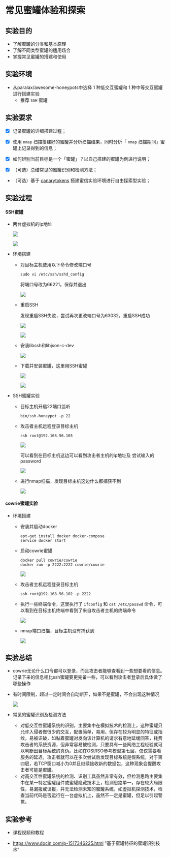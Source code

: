 # 常见蜜罐体验和探索

## 实验目的

- 了解蜜罐的分类和基本原理
- 了解不同类型蜜罐的适用场合
- 掌握常见蜜罐的搭建和使用

## 实验环境

- 从paralax/awesome-honeypots中选择 1 种低交互蜜罐和 1 种中等交互蜜罐进行搭建实验
  - 推荐 `SSH` 蜜罐

## 实验要求

- [x] 记录蜜罐的详细搭建过程；

- [x] 使用 `nmap` 扫描搭建好的蜜罐并分析扫描结果，同时分析「 `nmap` 扫描期间」蜜罐上记录得到的信息；

- [x] 如何辨别当前目标是一个「蜜罐」？以自己搭建的蜜罐为例进行说明；

- [x] （可选）总结常见的蜜罐识别和检测方法；

- （可选）基于 [canarytokens](https://github.com/thinkst/canarytokens) 搭建蜜信实验环境进行自由探索型实验；

## 实验过程

#### SSH蜜罐

* 两台虚拟机的ip地址

  ![](./img/ip1.png)

  ![](./img/ip2.png)
  
* 环境搭建

  * 对目标主机使用以下命令修改端口号

    ```
    sudo vi /etc/ssh/sshd_config
    ```

    将端口号改为66221，保存并退出

    ![](./img/port66221.png)

  * 重启SSH

    发现重启SSH失败，尝试再次更改端口号为63032，重启SSH成功

    ![](./img/port63032.png)

    ![](./img/sshfail.png)

  * 安装libssh和libjson-c-dev

    ![](./img/libsshanddev.png)

  * 下载并安装蜜罐，这里用SSH蜜罐

    ![](./img/ssh-honeypot1.png)

    ![](./img/ssh-honeypot2.png)

* SSH蜜罐实验

  * 目标主机开启22端口监听
  
    ```
    bin/ssh-honeypot -p 22
    ```
  
    
  
  * 攻击者主机远程登录目标主机
  
    ```
    ssh root@192.168.56.103
    ```
  
    ![](./img/sshroot.png)
  
    可以看到在目标主机这边可以看到攻击者主机的ip地址及 尝试输入的password
  
    ![](./img/bin1.png)
  
  * 进行nmap扫描，发现目标主机这边什么都捕获不到
  
    ![](./img/sshnmap.png)

#### cowrie蜜罐实验

* 环境搭建

  * 安装并启动docker

    ```
    apt-get install docker docker-compose
    service docker start
    ```

  * 启动cowrie蜜罐

    ```
    docker pull cowrie/cowrie
    docker run -p 2222:2222 cowrie/cowrie 
    ```

    ![](./img/dockerpull.png)

  * 攻击者主机远程登录目标主机

    ```
    ssh root@192.168.56.102 -p 2222
    ```

  * 执行一些终端命令，这里执行了 `ifconfig` 和 `cat /etc/passwd` 命令，可以看到在目标主机终端中看到了来自攻击者主机的终端命令

    ![](./img/cowrie2.png)

  * nmap端口扫描，目标主机没有捕获到

    ![](./img/cowrienmap.png)

## 实验总结

* cowrie无论什么口令都可以登录，而且攻击者能够查看到一些想要看的信息。记录下来的信息相比ssh蜜罐要更完备一些，可以看到攻击者登录后具体做了哪些操作

* 有时间限制，超过一定时间会自动断开，如果不是蜜罐，不会出现这种情况

  ![](./img/interrupt.png)

  

* 常见的蜜罐识别及检测方法
  * 对低交互性蜜罐系统的识别，主要集中在模拟技术的检测上，这种蜜罐只允许入侵者做很少的交互，配置简单，易用，但存在较为明显的特征或指纹，易被识破，如黏着蜜罐对发向该计算机的请求有意地延缓回答，耗费攻击者的系统资源，但非常容易被检测，只要具有一些网络工程经验就可以判断出目标系统的真伪。比如在OSI/ISO参考模型第七层，仅仅需要看服务的延迟，攻击者就可以在多次尝试后发现目标系统是假系统，对于第四层，若TCP窗口减小为0并且继续接收新的数据包，这种现象会提醒攻击者可能是蜜罐。
  * 对高交互性蜜罐系统的检测、识别工具虽然非常有效，但检测思路主要集中在某一特定蜜罐组件或蜜罐隐藏技术上，检测思路单一，存在较大局限性，易漏报或误报，并无法检测未知的蜜罐系统，如虚拟机探测技术，检查当前代码是否运行在一台虚拟机上，虽然不一定是蜜罐，但足以引起警觉。

## 实验参考

* 课程视频和教程

* https://www.docin.com/p-1517346225.html	"基于蜜罐特征的蜜罐识别技术"

  
